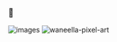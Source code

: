 ### 💬 
![images](https://user-images.githubusercontent.com/99426280/175132471-3f046d34-0e8d-440d-9495-63913d9f47ba.jpg)
![waneella-pixel-art](https://user-images.githubusercontent.com/99426280/173876065-8f6ad6da-feee-44c3-8bb3-374dcbb0d68f.gif)

<!--
**marcela27/marcela27** is a ✨ _special_ ✨ repository because its `README.md` (this file) appears on your GitHub profile.

Here are some ideas to get you started:

- 🔭 I’m currently working on ...
- 🌱 I’m currently learning ...
- 👯 I’m looking to collaborate on ...
- 🤔 I’m looking for help with ...
- 💬 Ask me about ...
- 📫 How to reach me: ...
- 😄 Pronouns: ...
- ⚡ Fun fact: ...
-->
